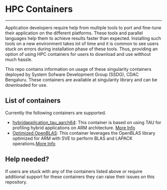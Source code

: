 # HPC Containers
---

Application developers require help from multiple tools to port and fine-tune their application on the different platforms. These tools and parallel languages help them to achieve results faster than expected. 
Installing such tools on a new environment takes lot of time and it is common to see users stuck on errors during installation phase of these tools. 
Thus, providing an option of using HPC containers for users to download and use witthout much hassle.

This repo contains information on usage of these singularity containers deployed by System Sofware Development Group (SSDG), CDAC Bengaluru. These containers are available at singularity library and can be downloaded for use. 

## List of containers

Currently the following containers are supported.

+ [hybridapplication_tau_aarch64](https://ssdg.cdacb.in:5000/): This container is based on using TAU for profiling hybrid applications on ARM architecture. [More Info](TAU_aarch64/README.md)
+ [Optimized OpenBLAS](): This container leverages the OpenBLAS library optimized for ARM with SVE to perform BLAS and LAPACK operations.[More Info](math_libraries/README.md)

## Help needed?

If users are stuck with any of the containers listed above or require additional support for these containers they can raise their issues on this repository. 
